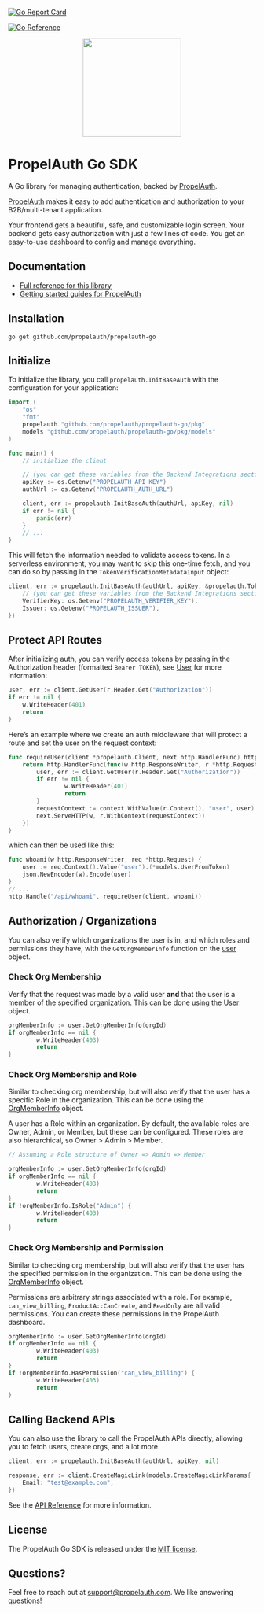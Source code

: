 [![Go Report Card](https://goreportcard.com/badge/github.com/propelauth/propelauth-go)](https://goreportcard.com/report/github.com/propelauth/propelauth-go)

[![Go Reference](https://pkg.go.dev/badge/github.com/propelauth/propelauth-go.svg)](https://pkg.go.dev/github.com/propelauth/propelauth-go)

<p align="center">
  <a href="https://www.propelauth.com?ref=github" target="_blank" align="center">
    <img src="https://www.propelauth.com/imgs/lockup.svg" width="200">
  </a>
</p>

# PropelAuth Go SDK


A Go library for managing authentication, backed by [PropelAuth](https://www.propelauth.com/?utm_campaign=github-go). 

[PropelAuth](https://www.propelauth.com/?utm_campaign=github-go) makes it easy to add authentication and authorization to your B2B/multi-tenant application.

Your frontend gets a beautiful, safe, and customizable login screen. Your backend gets easy authorization with just a few lines of code. You get an easy-to-use dashboard to config and manage everything.

## Documentation

- [Full reference for this library](https://docs.propelauth.com/reference/backend-apis/go)
- [Getting started guides for PropelAuth](https://docs.propelauth.com/)

## Installation

```shell
go get github.com/propelauth/propelauth-go
```


## Initialize

To initialize the library, you call `propelauth.InitBaseAuth` with the configuration for your application:

```go
import (
    "os"
    "fmt"
    propelauth "github.com/propelauth/propelauth-go/pkg"
    models "github.com/propelauth/propelauth-go/pkg/models"
)

func main() {
    // initialize the client

    // (you can get these variables from the Backend Integrations section on your dashboard)
    apiKey := os.Getenv("PROPELAUTH_API_KEY")
    authUrl := os.Getenv("PROPELAUTH_AUTH_URL")

    client, err := propelauth.InitBaseAuth(authUrl, apiKey, nil)
    if err != nil {
        panic(err)
    }
    // ...
}
```

This will fetch the information needed to validate access tokens. In a serverless environment, you may want to skip this one-time fetch,
and you can do so by passing in the `TokenVerificationMetadataInput` object:

```go
client, err := propelauth.InitBaseAuth(authUrl, apiKey, &propelauth.TokenVerificationMetadataInput{
    // (you can get these variables from the Backend Integrations section on your dashboard)
    VerifierKey: os.Getenv("PROPELAUTH_VERIFIER_KEY"),
    Issuer: os.Getenv("PROPELAUTH_ISSUER"),
})
```


## Protect API Routes

After initializing auth, you can verify access tokens by passing in the Authorization header (formatted `Bearer TOKEN`), see [User](https://docs.propelauth.com/reference/backend-apis/go#user) for more information:

```go
user, err := client.GetUser(r.Header.Get("Authorization"))
if err != nil {
    w.WriteHeader(401)
    return
}
```

Here’s an example where we create an auth middleware that will protect a route and set the user on the request context:

```go
func requireUser(client *propelauth.Client, next http.HandlerFunc) http.Handler {
	return http.HandlerFunc(func(w http.ResponseWriter, r *http.Request) {
		user, err := client.GetUser(r.Header.Get("Authorization"))
		if err != nil {
				w.WriteHeader(401)
				return
		}
		requestContext := context.WithValue(r.Context(), "user", user)
		next.ServeHTTP(w, r.WithContext(requestContext))
	})
}
```

which can then be used like this:

```go
func whoami(w http.ResponseWriter, req *http.Request) {
	user := req.Context().Value("user").(*models.UserFromToken)
	json.NewEncoder(w).Encode(user)
}
// ...
http.Handle("/api/whoami", requireUser(client, whoami))
```

## Authorization / Organizations

You can also verify which organizations the user is in, and which roles and permissions they have, with the `GetOrgMemberInfo` function on the [user](https://docs.propelauth.com/reference/backend-apis/go#user) object.

### Check Org Membership

Verify that the request was made by a valid user **and** that the user is a member of the specified organization. This can be done using the [User](https://docs.propelauth.com/reference/backend-apis/go#user) object.

```go
orgMemberInfo := user.GetOrgMemberInfo(orgId)
if orgMemberInfo == nil {
        w.WriteHeader(403)
        return
}
```

### Check Org Membership and Role

Similar to checking org membership, but will also verify that the user has a specific Role in the organization. This can be done using the [OrgMemberInfo](https://docs.propelauth.com/reference/backend-apis/go#org-member-info) object.

A user has a Role within an organization. By default, the available roles are Owner, Admin, or Member, but these can be configured. These roles are also hierarchical, so Owner > Admin > Member.

```go
// Assuming a Role structure of Owner => Admin => Member

orgMemberInfo := user.GetOrgMemberInfo(orgId)
if orgMemberInfo == nil {
        w.WriteHeader(403)
        return
}
if !orgMemberInfo.IsRole("Admin") {
        w.WriteHeader(403)
        return
}
```

### Check Org Membership and Permission

Similar to checking org membership, but will also verify that the user has the specified permission in the organization. This can be done using the [OrgMemberInfo](https://docs.propelauth.com/reference/backend-apis/go#org-member-info) object.

Permissions are arbitrary strings associated with a role. For example, `can_view_billing`, `ProductA::CanCreate`, and `ReadOnly` are all valid permissions.
You can create these permissions in the PropelAuth dashboard.

```go
orgMemberInfo := user.GetOrgMemberInfo(orgId)
if orgMemberInfo == nil {
        w.WriteHeader(403)
        return
}
if !orgMemberInfo.HasPermission("can_view_billing") {
        w.WriteHeader(403)
        return
}
```

## Calling Backend APIs

You can also use the library to call the PropelAuth APIs directly, allowing you to fetch users, create orgs, and a lot more.

```go
client, err := propelauth.InitBaseAuth(authUrl, apiKey, nil)

response, err := client.CreateMagicLink(models.CreateMagicLinkParams{
    Email: "test@example.com",
})
```

See the [API Reference](https://docs.propelauth.com/reference) for more information.

## License

The PropelAuth Go SDK is released under the [MIT license](LICENSE).

## Questions?

Feel free to reach out at support@propelauth.com. We like answering questions!

